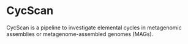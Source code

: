 # CycScan
CycScan is a pipeline to investigate elemental cycles in metagenomic assemblies or metagenome-assembled genomes (MAGs).
